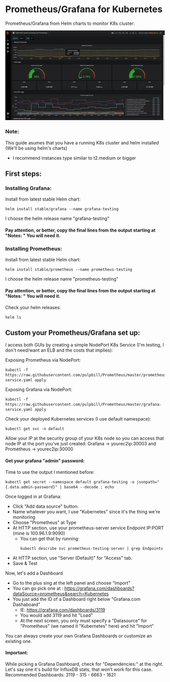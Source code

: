 # Prometheus/Grafana for Kubernetes
Prometheus/Grafana from Helm charts to monitor K8s cluster:

![Image description](https://github.com/pulpbill/Prometheus/blob/master/grafana-prom.png)

### Note:
This guide asumes that you have a running K8s cluster and helm installed (We'll be using helm's charts)
* I recommend instances type similar to t2.medium or bigger

## First steps:

### Installing Grafana:

Install from latest stable Helm chart:
```
helm install stable/grafana --name grafana-testing
```
I choose the helm release name "grafana-testing"
#### Pay attention, or better, copy the final lines from the output starting at "Notes: " You will need it.


### Installing Prometheus:
Install from latest stable Helm chart:
```
helm install stable/prometheus --name prometheus-testing
```
I choose the helm release name "prometheus-testing"
#### Pay attention, or better, copy the final lines from the output starting at "Notes: " You will need it.

Check your helm releases:
```
helm ls
```

## Custom your Prometheus/Grafana set up:
I access both GUIs by creating a simple NodePort K8s Service (I'm testing, I don't need/want an ELB and the costs that implies):

Exposing Prometheus via NodePort:
```
kubectl -f https://raw.githubusercontent.com/pulpbill/Prometheus/master/prometheus-service.yaml apply
```
Exposing Grafana via NodePort:
```
kubectl -f https://raw.githubusercontent.com/pulpbill/Prometheus/master/grafana-service.yaml apply
```

Check your deployed Kubernetes services (I use default namespace):
```
kubectl get svc -n default
```

Allow your IP at the security group of your K8s node so you can access that node IP at the port you've just created: Grafana -> yourec2ip:30003 and Prometheus -> yourec2ip:30000

#### Get your grafana "admin" password:
Time to use the output I mentioned before:
```
kubectl get secret --namespace default grafana-testing -o jsonpath="{.data.admin-password}" | base64 --decode ; echo
```

Once logged in at Grafana: 

- Click "Add data source" button.
- Name whatever you want, I use "Kubernetes" since it's the thing we're monitoring
- Choose "Prometheus" at Type
- At HTTP section, use your prometheus-server service Endpoint IP:PORT (mine is 100.96.1.9:9090)
  - You can get that by running: 
    ```
    kubectl describe svc prometheus-testing-server | grep Endpoints
    ```
- At HTTP section, use "Server (Default)" for "Access" tab.
- Save & Test 

Now, let's add a Dashboard
- Go to the plus sing at the left panel and choose "Import" 
- You can go pick one at : https://grafana.com/dashboards?dataSource=prometheus&search=Kubernetes
- You just add the ID of a Dashboard right below "Grafana.com Dashaboard"
  - IE: https://grafana.com/dashboards/3119
  - You would add 3119 and hit "Load" 
  - At the next screen, you only must specify a "Datasource" for "Prometheus" (we named it "Kubernetes" here) and hit "Import"
  
You can always create your own Grafana Dashboards or customize an existing one.
#### Important:
While picking a Grafana Dashboard, check for "Dependencies:" at the right. Let's say one it's build for InfluxDB stats, that won't work for this case.
Recommended Dashboards: 3119 - 315 - 6663 - 1621 
